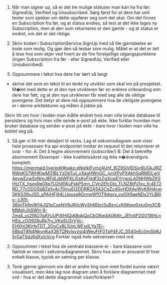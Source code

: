 
1. Når man signer up, så er det tre mulige statuser man kan ha fra før: SignedUp, Verified og Unsubscribed. Sørg først
   for at dere har unit tester som sjekker om dette oppfører seg som det skal. Om det finnes en Subscription fra før, 
   og at status endres, så test at det ikke lages ny Subscription, men at den som returneres er den gamle - og at status
   er endret, om det er det riktige. 

1. Skriv koden i SubscriptionService.SignUp med så lite gjentakelse av kode som mulig. Og gjør den så lesbar som mulig. 
   Målet er at det er lett å lese hva som skjer ved hvert av de fire forskjellige utgangspunktene (ingen Subscription
   fra før - eller SignedUp, Verified eller Unsubscribed).

1. Oppsummere i tekst hva dere har lært så langt 
+ skrive det som en tekst til en tenkt ny utvikler som skal inn på prosjektet. 
M�let med dette er at den nye utvikleren før en enklere onboarding enn dere har føtt, 
og at den nye utvikleren får med seg alle de viktige poengene. Det betyr at dere må 
oppsummere hva de viktigste poengene er i denne arkitekturen og måten å jobbe på. 

Skriv litt om hvor i koden man måtte endret hvis man ville bruke database til persistens og hvis man ville sende e-post 
på ekte. Ikke forklar hvordan man bruker database og sender e-post på ekte - bare hvor i koden man ville ha koblet seg på.

1. Så gør vi litt mer detaljert til verks. Lag et sekvensdiagram som viser hele 
prosessen fra api-endpointet mottar en request til det returnerer et svar - for:
	A: Det å tegne abonnement (subscribe/)
	B: Det å bekrefte abonnement
	Eksempel - ikke kvalitetssikret og ikke n�dvendigvis komplett: 
	https://mermaid.live/edit#pako:eNptklFvmzAUhf_KlZ9SiVIDSxr8UGkJlRZNWqKS7WHKiwM31BLYzDbTuij_vXagHWnGC_jynXPvPXAkhSqRMGLwV4eywEzwSvNmJ8FdLddWFKLl0sKyFijtdf3zZgXcwEYrrwsLA5NHWbZKSHtzTX_hsqxRe0Xe7U2hRWuFkkP5mn_CVn2Efc0Iq_TLNZ8tPJ1xy_fc4E72RD_77cODG5bBZp1v4c70jnuEI2DDRR2A5A3CqZc40vHDXAyWvK6H4cej5KKS39vJSD_sPAjHFj94LUpuse8GrnwWfOT9dgxy_vui0X9aeNDx2YLB6lv--LR1t-36IinTk9ni9t14JQ1qCxpNV9uR0cWySh6Ebri3uBzvLcK8Kwo0xtu0rg3CBMMqhJhSWH-9-Zeg4_vs2fAO7qAYuUPjXHjlQiABqbQoCbO6w4A06Ah_JEfvtiP2GV1WhLnHEg_cD0928uRk7rv_VKp5U2rVVc-EHXht3KlrfeTDT_2OoCxRL1UnLWFxdLYg7Ej-EBbdT8N4NkvnKaX36TQNyIsvzsI4iWeuFtF0TpP4FJC_5540nEc0mSbRJ5rGaTSdJ6dXylcVcg
Forklar også hele sekvensen med ord. 

1. Oppsummer i tekst hva de sentrale klassene er - bare klassene som faktisk er nevnt i sekvensdiagrammet. Skriv hva som
er ansvaret til hver enkelt klasse, typisk en setning per klasse. 

1. Tenk gjerne gjennom om det er andre ting som med fordel kunne væxrt visualisert, men ikke lag noe diagram uten å forklare
diagrammet med ord - hva er det dette diagrammet viser/forklarer?
